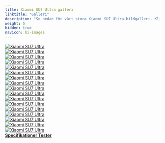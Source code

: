 ```yaml
---
title: Xiaomi SU7 Ultra galleri
linktitle: "Galleri"
description: "Se nedan för vårt stora Xiaomi SU7 Ultra-bildgalleri. Klicka på bilderna för högupplösta versioner."
weight: 5
hidden: true
navicon: bi-images
---
```

<!-- markdownlint-disable MD033 -->
<div class="row" id ="my-gallery">
	<div class="pswp-grid-item col-6 col-md-4">
		<a href="https://media.evkx.net/multimedia/models/xiaomi/su7/su7_ultra/battery_1.jpg"
data-pswp-src="https://media.evkx.net/multimedia/models/xiaomi/su7/su7_ultra/battery_1.jpg"
data-pswp-width="2560"
data-pswp-height="1677" 
target="_blank">
			<img src="https://media.evkx.net/multimedia/models/xiaomi/su7/su7_ultra/battery_1_xst.jpg" alt="Xiaomi SU7 Ultra" class="img-fluid " />
		</a>
	</div>
	<div class="pswp-grid-item col-6 col-md-4">
		<a href="https://media.evkx.net/multimedia/models/xiaomi/su7/su7_ultra/details_1.jpg"
data-pswp-src="https://media.evkx.net/multimedia/models/xiaomi/su7/su7_ultra/details_1.jpg"
data-pswp-width="1760"
data-pswp-height="904" 
target="_blank">
			<img src="https://media.evkx.net/multimedia/models/xiaomi/su7/su7_ultra/details_1_xst.jpg" alt="Xiaomi SU7 Ultra" class="img-fluid " />
		</a>
	</div>
	<div class="pswp-grid-item col-6 col-md-4">
		<a href="https://media.evkx.net/multimedia/models/xiaomi/su7/su7_ultra/drivetrain_1.jpg"
data-pswp-src="https://media.evkx.net/multimedia/models/xiaomi/su7/su7_ultra/drivetrain_1.jpg"
data-pswp-width="2560"
data-pswp-height="1691" 
target="_blank">
			<img src="https://media.evkx.net/multimedia/models/xiaomi/su7/su7_ultra/drivetrain_1_xst.jpg" alt="Xiaomi SU7 Ultra" class="img-fluid " />
		</a>
	</div>
	<div class="pswp-grid-item col-6 col-md-4">
		<a href="https://media.evkx.net/multimedia/models/xiaomi/su7/su7_ultra/dynamic_1.jpg"
data-pswp-src="https://media.evkx.net/multimedia/models/xiaomi/su7/su7_ultra/dynamic_1.jpg"
data-pswp-width="2560"
data-pswp-height="1860" 
target="_blank">
			<img src="https://media.evkx.net/multimedia/models/xiaomi/su7/su7_ultra/dynamic_1_xst.jpg" alt="Xiaomi SU7 Ultra" class="img-fluid " />
		</a>
	</div>
	<div class="pswp-grid-item col-6 col-md-4">
		<a href="https://media.evkx.net/multimedia/models/xiaomi/su7/su7_ultra/dynamic_2.jpg"
data-pswp-src="https://media.evkx.net/multimedia/models/xiaomi/su7/su7_ultra/dynamic_2.jpg"
data-pswp-width="2560"
data-pswp-height="1658" 
target="_blank">
			<img src="https://media.evkx.net/multimedia/models/xiaomi/su7/su7_ultra/dynamic_2_xst.jpg" alt="Xiaomi SU7 Ultra" class="img-fluid " />
		</a>
	</div>
	<div class="pswp-grid-item col-6 col-md-4">
		<a href="https://media.evkx.net/multimedia/models/xiaomi/su7/su7_ultra/exterior_1.jpg"
data-pswp-src="https://media.evkx.net/multimedia/models/xiaomi/su7/su7_ultra/exterior_1.jpg"
data-pswp-width="2560"
data-pswp-height="1570" 
target="_blank">
			<img src="https://media.evkx.net/multimedia/models/xiaomi/su7/su7_ultra/exterior_1_xst.jpg" alt="Xiaomi SU7 Ultra" class="img-fluid " />
		</a>
	</div>
	<div class="pswp-grid-item col-6 col-md-4">
		<a href="https://media.evkx.net/multimedia/models/xiaomi/su7/su7_ultra/exterior_2.jpg"
data-pswp-src="https://media.evkx.net/multimedia/models/xiaomi/su7/su7_ultra/exterior_2.jpg"
data-pswp-width="2560"
data-pswp-height="1860" 
target="_blank">
			<img src="https://media.evkx.net/multimedia/models/xiaomi/su7/su7_ultra/exterior_2_xst.jpg" alt="Xiaomi SU7 Ultra" class="img-fluid " />
		</a>
	</div>
	<div class="pswp-grid-item col-6 col-md-4">
		<a href="https://media.evkx.net/multimedia/models/xiaomi/su7/su7_ultra/exterior_3.jpg"
data-pswp-src="https://media.evkx.net/multimedia/models/xiaomi/su7/su7_ultra/exterior_3.jpg"
data-pswp-width="2560"
data-pswp-height="1860" 
target="_blank">
			<img src="https://media.evkx.net/multimedia/models/xiaomi/su7/su7_ultra/exterior_3_xst.jpg" alt="Xiaomi SU7 Ultra" class="img-fluid " />
		</a>
	</div>
	<div class="pswp-grid-item col-6 col-md-4">
		<a href="https://media.evkx.net/multimedia/models/xiaomi/su7/su7_ultra/exterio_4.jpg"
data-pswp-src="https://media.evkx.net/multimedia/models/xiaomi/su7/su7_ultra/exterio_4.jpg"
data-pswp-width="1760"
data-pswp-height="788" 
target="_blank">
			<img src="https://media.evkx.net/multimedia/models/xiaomi/su7/su7_ultra/exterio_4_xst.jpg" alt="Xiaomi SU7 Ultra" class="img-fluid " />
		</a>
	</div>
	<div class="pswp-grid-item col-6 col-md-4">
		<a href="https://media.evkx.net/multimedia/models/xiaomi/su7/su7_ultra/frontseats_1.jpg"
data-pswp-src="https://media.evkx.net/multimedia/models/xiaomi/su7/su7_ultra/frontseats_1.jpg"
data-pswp-width="1760"
data-pswp-height="904" 
target="_blank">
			<img src="https://media.evkx.net/multimedia/models/xiaomi/su7/su7_ultra/frontseats_1_xst.jpg" alt="Xiaomi SU7 Ultra" class="img-fluid " />
		</a>
	</div>
	<div class="pswp-grid-item col-6 col-md-4">
		<a href="https://media.evkx.net/multimedia/models/xiaomi/su7/su7_ultra/frontseats_2.jpg"
data-pswp-src="https://media.evkx.net/multimedia/models/xiaomi/su7/su7_ultra/frontseats_2.jpg"
data-pswp-width="1760"
data-pswp-height="904" 
target="_blank">
			<img src="https://media.evkx.net/multimedia/models/xiaomi/su7/su7_ultra/frontseats_2_xst.jpg" alt="Xiaomi SU7 Ultra" class="img-fluid " />
		</a>
	</div>
	<div class="pswp-grid-item col-6 col-md-4">
		<a href="https://media.evkx.net/multimedia/models/xiaomi/su7/su7_ultra/frontseats_3.jpg"
data-pswp-src="https://media.evkx.net/multimedia/models/xiaomi/su7/su7_ultra/frontseats_3.jpg"
data-pswp-width="2560"
data-pswp-height="1658" 
target="_blank">
			<img src="https://media.evkx.net/multimedia/models/xiaomi/su7/su7_ultra/frontseats_3_xst.jpg" alt="Xiaomi SU7 Ultra" class="img-fluid " />
		</a>
	</div>
	<div class="pswp-grid-item col-6 col-md-4">
		<a href="https://media.evkx.net/multimedia/models/xiaomi/su7/su7_ultra/headlights_1.jpg"
data-pswp-src="https://media.evkx.net/multimedia/models/xiaomi/su7/su7_ultra/headlights_1.jpg"
data-pswp-width="2560"
data-pswp-height="1440" 
target="_blank">
			<img src="https://media.evkx.net/multimedia/models/xiaomi/su7/su7_ultra/headlights_1_xst.jpg" alt="Xiaomi SU7 Ultra" class="img-fluid " />
		</a>
	</div>
	<div class="pswp-grid-item col-6 col-md-4">
		<a href="https://media.evkx.net/multimedia/models/xiaomi/su7/su7_ultra/main_1.jpg"
data-pswp-src="https://media.evkx.net/multimedia/models/xiaomi/su7/su7_ultra/main_1.jpg"
data-pswp-width="2560"
data-pswp-height="1424" 
target="_blank">
			<img src="https://media.evkx.net/multimedia/models/xiaomi/su7/su7_ultra/main_1_xst.jpg" alt="Xiaomi SU7 Ultra" class="img-fluid " />
		</a>
	</div>
	<div class="pswp-grid-item col-6 col-md-4">
		<a href="https://media.evkx.net/multimedia/models/xiaomi/su7/su7_ultra/screens_1.jpg"
data-pswp-src="https://media.evkx.net/multimedia/models/xiaomi/su7/su7_ultra/screens_1.jpg"
data-pswp-width="1760"
data-pswp-height="904" 
target="_blank">
			<img src="https://media.evkx.net/multimedia/models/xiaomi/su7/su7_ultra/screens_1_xst.jpg" alt="Xiaomi SU7 Ultra" class="img-fluid " />
		</a>
	</div>
	<div class="pswp-grid-item col-6 col-md-4">
		<a href="https://media.evkx.net/multimedia/models/xiaomi/su7/su7_ultra/suspension_1.jpg"
data-pswp-src="https://media.evkx.net/multimedia/models/xiaomi/su7/su7_ultra/suspension_1.jpg"
data-pswp-width="2560"
data-pswp-height="1658" 
target="_blank">
			<img src="https://media.evkx.net/multimedia/models/xiaomi/su7/su7_ultra/suspension_1_xst.jpg" alt="Xiaomi SU7 Ultra" class="img-fluid " />
		</a>
	</div>
	<div class="pswp-grid-item col-6 col-md-4">
		<a href="https://media.evkx.net/multimedia/models/xiaomi/su7/su7_ultra/windtunnel_1.jpg"
data-pswp-src="https://media.evkx.net/multimedia/models/xiaomi/su7/su7_ultra/windtunnel_1.jpg"
data-pswp-width="1760"
data-pswp-height="904" 
target="_blank">
			<img src="https://media.evkx.net/multimedia/models/xiaomi/su7/su7_ultra/windtunnel_1_xst.jpg" alt="Xiaomi SU7 Ultra" class="img-fluid " />
		</a>
	</div>
</div>
<script type="module">
  import PhotoSwipeLightbox from '/js/photoswipe-lightbox.esm.js';
    const lightbox = new PhotoSwipeLightbox({
       gallery: '#my-gallery',
        children: 'a',
        pswpModule: () => import('/js/photoswipe.esm.js')
    });
lightbox.init();
</script>
<div class="mt-3 mb-3">
<a href="../specifications/" class="text-decoration-none text-black">
<strong><i class="bi-arrow-left"></i> Specifikationer </strong>
</a>
<a href="../reviews/" class="text-decoration-none text-black float-end">
<strong>Tester <i class="bi-arrow-right"></i></strong>
</a>
</div>
